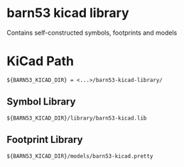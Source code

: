 # barn53 kicad library
Contains self-constructed symbols, footprints and models

# KiCad Path

```${BARN53_KICAD_DIR} = <...>/barn53-kicad-library/```

## Symbol Library
```${BARN53_KICAD_DIR}/library/barn53-kicad.lib```

## Footprint Library
```${BARN53_KICAD_DIR}/models/barn53-kicad.pretty```

